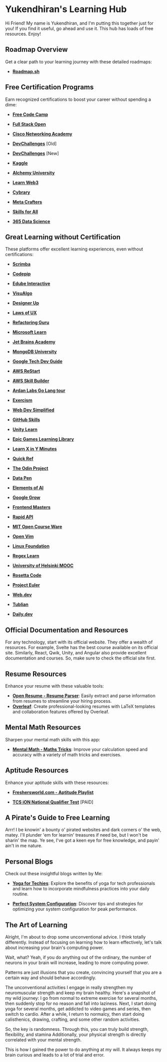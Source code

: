 # Yukendhiran's Learning Hub

Hi Friend! My name is Yukendhiran, and I'm putting this together just for you! If you find it useful, go ahead and use it. This hub has loads of free resources. Enjoy!

## Roadmap Overview

Get a clear path to your learning journey with these detailed roadmaps:

- **[Roadmap.sh](https://roadmap.sh/)**

## Free Certification Programs

Earn recognized certifications to boost your career without spending a dime:

- **[Free Code Camp](https://www.freecodecamp.org/)**

- **[Full Stack Open](https://fullstackopen.com/en/)**

- **[Cisco Networking Academy](https://www.netacad.com/)**

- **[DevChallenges](https://legacy.devchallenges.io/)**    [Old]

- **[DevChallenges](https://devchallenges.io/)** [New]

- **[Kaggle](https://www.kaggle.com/learn)**

- **[Alchemy University](https://university.alchemy.com/)**

- **[Learn Web3](https://learnweb3.io/)**

- **[Cybrary](https://www.cybrary.it/free-content)**

- **[Meta Crafters](https://www.metacrafters.io/)**

- **[Skills for All](https://skillsforall.com/)**

- **[365 Data Science](https://365datascience.com/)**

## Great Learning without Certification

These platforms offer excellent learning experiences, even without certifications:

- **[Scrimba](https://scrimba.com/)**

- **[Codepip](https://codepip.com/)**

- **[Edube Interactive](https://edube.org/)**

- **[VisuAlgo](https://visualgo.net/en)**

- **[Designer Up](https://designerup.co/free-lessons)**

- **[Laws of UX](https://lawsofux.com/)**

- **[Refactoring Guru](https://refactoring.guru/)**

- **[Microsoft Learn](https://learn.microsoft.com/en-us/training/)**

- **[Jet Brains Academy](https://www.jetbrains.com/academy/)**

- **[MongoDB University](https://learn.mongodb.com/)**

- **[Google Tech Dev Guide](https://techdevguide.withgoogle.com/)**

- **[AWS ReStart](https://aws.amazon.com/training/restart/)**

- **[AWS Skill Builder](https://skillbuilder.aws/)**

- **[Ardan Labs Go Lang tour](https://tour.ardanlabs.com/tour/eng/list)**

- **[Exercism](https://exercism.org/)**

- **[Web Dev Simplified](https://courses.webdevsimplified.com/)**

- **[GitHub Skills](https://skills.github.com/)**

- **[Unity Learn](https://learn.unity.com/)**

- **[Epic Games Learning Library](https://dev.epicgames.com/community/unreal-engine/learning)**

- **[Learn X in Y Minutes](https://learnxinyminutes.com/)**

- **[Quick Ref](https://quickref.me/index.html)**

- **[The Odin Project](https://www.theodinproject.com/paths)**

- **[Data Pen](https://www.datapen.io/)**

- **[Elements of AI](https://www.elementsofai.com/)**

- **[Google Grow](https://grow.google/intl/en_in/learn-skills/)**

- **[Frontend Masters](https://frontendmasters.com/courses/#free)**

- **[Rapid API](https://rapidapi.com/learn)**

- **[MIT Open Course Ware](https://ocw.mit.edu/)**

- **[Open Vim](https://www.openvim.com/)**

- **[Linux Foundation](https://training.linuxfoundation.org/resources/?_sft_content_type=free-course)**

- **[Regex Learn](https://regexlearn.com/)**

- **[University of Helsinki MOOC](https://www.mooc.fi/en/courses/?tag=en)**

- **[Rosetta Code](https://rosettacode.org/wiki/Rosetta_Code)**

- **[Project Euler](https://projecteuler.net/)**

- **[Web.dev](https://web.dev/learn)**

- **[Tublian](https://www.tublian.com/)**

- **[Daily.dev](https://daily.dev/)**

## Official Documentation and Resources

For any technology, start with its official website. They offer a wealth of resources. For example, Svelte has the best course available on its official site. Similarly, React, Qwik, Unity, and Angular also provide excellent documentation and courses. So, make sure to check the official site first.

## Resume Resources

Enhance your resume with these valuable tools:

- **[Open Resume - Resume Parser](https://www.open-resume.com/resume-parser)**: Easily extract and parse information from resumes to streamline your hiring process.
- **[Overleaf](https://www.overleaf.com/)**: Create professional-looking resumes with LaTeX templates and collaboration features offered by Overleaf.

## Mental Math Resources

Sharpen your mental math skills with this app:

- **[Mental Math - Maths Tricks](https://play.google.com/store/apps/details?id=com.sankhyantra.mathstricks)**: Improve your calculation speed and accuracy with a variety of math tricks and exercises.

## Aptitude Resources

Enhance your aptitude skills with these resources:

- **[Freshersworld.com - Aptitude Playlist](https://youtube.com/playlist?list=PLjLhUHPsqNYnM1DmZhIbtd9wNhPO1HGPT&si=XfLBINzTRJp5cT9P)**

- **[TCS iON National Qualifier Test](https://www.tcsion.com/hub/national-qualifier-test/)** [PAID]

## A Pirate's Guide to Free Learning
Arrr! I be knowin' a bounty o' pirated websites and dark corners o' the web, matey. I'll plunder 'em for learnin' treasures if need be, but I won't be sharin' the map. Ye see, I've got a keen eye for free knowledge, and payin' ain't in me nature.

## Personal Blogs

Check out these insightful blogs written by Me:

- **[Yoga for Techies](https://www.linkedin.com/pulse/yoga-techies-yukendhiran-elango?utm_source=share&utm_medium=guest_desktop&utm_campaign=copy)**: Explore the benefits of yoga for tech professionals and learn how to incorporate mindfulness practices into your daily routine.

- **[Perfect System Configuration](https://www.linkedin.com/pulse/perfect-system-configuration-yukendhiran-elango-fngic?utm_source=share&utm_medium=guest_desktop&utm_campaign=copy)**: Discover tips and strategies for optimizing your system configuration for peak performance.

## The Art of Learning

Alright, I'm about to drop some unconventional advice. I think totally differently. Instead of focusing on learning how to learn effectively, let's talk about increasing your brain's computing power.

Wait, what? Yeah, if you do anything out of the ordinary, the number of neurons in your brain will increase, leading to more computing power.

Patterns are just illusions that you create, convincing yourself that you are a certain way and should behave accordingly.

The unconventional activities I engage in really strengthen my neuromuscular strength and keep my brain healthy. Here's a snapshot of my wild journey: I go from normal to extreme exercise for several months, then suddenly stop for no reason and fall into laziness. Next, I start doing yoga for several months, get addicted to video games and series, then switch to cardio. After a while, I return to normalcy, then start doing calisthenics, drawing, crafting, and some other random activities.

So, the key is randomness. Through this, you can truly build strength, flexibility, and stamina Additionally, your physical strength is directly correlated with your mental strength.

This is how I gained the power to do anything at my will. It always keeps my brain curious and leads to a lot of trial and error.